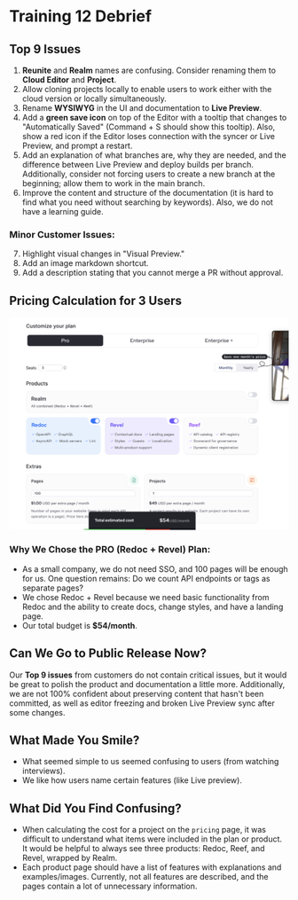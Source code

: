 # Training 12 Debrief

## Top 9 Issues

1. **Reunite** and **Realm** names are confusing. Consider renaming them to **Cloud Editor** and **Project**.
2. Allow cloning projects locally to enable users to work either with the cloud version or locally simultaneously.
3. Rename **WYSIWYG** in the UI and documentation to **Live Preview**.
4. Add a **green save icon** on top of the Editor with a tooltip that changes to "Automatically Saved" (Command + S should show this tooltip). Also, show a red icon if the Editor loses connection with the syncer or Live Preview, and prompt a restart.
5. Add an explanation of what branches are, why they are needed, and the difference between Live Preview and deploy builds per branch. Additionally, consider not forcing users to create a new branch at the beginning; allow them to work in the main branch.
6. Improve the content and structure of the documentation (it is hard to find what you need without searching by keywords). Also, we do not have a learning guide.

### Minor Customer Issues:

7. Highlight visual changes in "Visual Preview."
8. Add an image markdown shortcut.
9. Add a description stating that you cannot merge a PR without approval.

## Pricing Calculation for 3 Users

![pricing](/images/pricing.png)

### Why We Chose the PRO (Redoc + Revel) Plan:

- As a small company, we do not need SSO, and 100 pages will be enough for us. One question remains: Do we count API endpoints or tags as separate pages?
- We chose Redoc + Revel because we need basic functionality from Redoc and the ability to create docs, change styles, and have a landing page.
- Our total budget is **$54/month**.

## Can We Go to Public Release Now?

Our **Top 9 issues** from customers do not contain critical issues, but it would be great to polish the product and documentation a little more. Additionally, we are not 100% confident about preserving content that hasn't been committed, as well as editor freezing and broken Live Preview sync after some changes.

## What Made You Smile?

- What seemed simple to us seemed confusing to users (from watching interviews).
- We like how users name certain features (like Live preview).

## What Did You Find Confusing?

- When calculating the cost for a project on the `pricing` page, it was difficult to understand what items were included in the plan or product. It would be helpful to always see three products: Redoc, Reef, and Revel, wrapped by Realm.
- Each product page should have a list of features with explanations and examples/images. Currently, not all features are described, and the pages contain a lot of unnecessary information.

